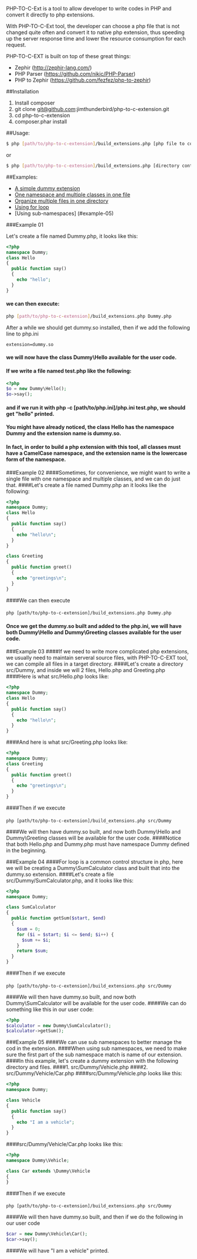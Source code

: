 PHP-TO-C-Ext is a tool to allow developer to write codes in PHP and convert it directly to php extensions.

With PHP-TO-C-Ext tool, the developer can choose a php file that is not changed quite often and convert it to native php extension, thus speeding up the server response time and lower the resource consumption for each request.

PHP-TO-C-EXT is built on top of these great things:

+ Zephir (http://zephir-lang.com/)
+ PHP Parser (https://github.com/nikic/PHP-Parser)
+ PHP to Zephir (https://github.com/fezfez/php-to-zephir)

##Installation

1. Install composer
2. git clone git@github.com:jimthunderbird/php-to-c-extension.git
3. cd php-to-c-extension
4. composer.phar install

##Usage:

```sh
$ php [path/to/php-to-c-extension]/build_extensions.php [php file to convert to c extension]
```

or

```sh
$ php [path/to/php-to-c-extension]/build_extensions.php [directory containing php files to convert to c extension]
```

##Examples:

+ [A simple dummy extension](#example-01)
+ [One namespace and multiple classes in one file](#example-02)
+ [Organize multiple files in one directory](#example-03)
+ [Using for loop](#example-04)
+ [Using sub-namespaces] (#example-05)

###Example 01

Let's create a file named Dummy.php, it looks like this:

```php
<?php
namespace Dummy;
class Hello 
{
  public function say()
  {
    echo "hello";
  }
}
```

#### we can then execute:

```sh
php [path/to/php-to-c-extension]/build_extensions.php Dummy.php
```
    
After a while we should get dummy.so installed, then if we add the following line to php.ini 

```
extension=dummy.so
```
    
#### we will now have the class Dummy\Hello available for the user code.
#### If we write a file named test.php like the following:
```php
<?php
$o = new Dummy\Hello();
$o->say();
```
#### and if we run it with php -c [path/to/php.ini]/php.ini test.php, we should get "hello" printed.
#### You might have already noticed, the class Hello has the namespace Dummy and the extension name is dummy.so. 
#### In fact, in order to build a php extension with this tool, all classes must have a CamelCase namespace, and the extension name is the lowercase form of the namespace. 


###Example 02 
####Sometimes, for convenience, we might want to write a single file with one namespace and multiple classes, and we can do just that.
####Let's create a file named Dummy.php an it looks like the following:
```php 
<?php 
namespace Dummy; 
class Hello 
{
  public function say()
  {
    echo "hello\n";
  }
}

class Greeting 
{
  public function greet()
  {
    echo "greetings\n";
  }
}
``` 
####We can then execute 
####
    php [path/to/php-to-c-extension]/build_extensions.php Dummy.php 
#### Once we get the dummy.so built and added to the php.ini, we will have both Dummy\Hello and Dummy\Greeting classes available for the user code.

###Example 03 
####If we need to write more complicated php extensions, we usually need to maintain serveral source files, with PHP-TO-C-EXT tool, we can compile all files in a target directory.
####Let's create a directory src/Dummy, and inside we will 2 files, Hello.php and Greeting.php 
####Here is what src/Hello.php looks like:
```php 
<?php
namespace Dummy; 
class Hello 
{
  public function say()
  {
    echo "hello\n";
  }
}
```
####And here is what src/Greeting.php looks like:
```php 
<?php 
namespace Dummy;
class Greeting 
{
  public function greet()
  {
    echo "greetings\n";
  }
}
```
####Then if we execute 
####
    php [path/to/php-to-c-extension]/build_extensions.php src/Dummy 
####We will then have dummy.so built, and now both Dummy\Hello and Dummy\Greeting classes will be available for the user code.
####Notice that both Hello.php and Dummy.php must have namespace Dummy defined in the beginning.

###Example 04 
####For loop is a common control structure in php, here we will be creating a Dummy\SumCalculator class and built that into the dummy.so extension.
####Let's create a file src/Dummy/SumCalculator.php, and it looks like this:
```php 
<?php 
namespace Dummy;

class SumCalculator 
{
  public function getSum($start, $end)
  {
    $sum = 0;
    for ($i = $start; $i <= $end; $i++) {
      $sum += $i;
    }
    return $sum;
  }
}
``` 
####Then if we execute 
####
    php [path/to/php-to-c-extension]/build_extensions.php src/Dummy 
####We will then have dummy.so built, and now both Dummy\SumCalculator will be available for the user code.
####We can do something like this in our user code:
```php 
<?php
$calculator = new Dummy\SumCalculator();
$calculator->getSum();
``` 

###Example 05 
####We can use sub namespaces to better manage the cod in the extension.
####When using sub namespaces, we need to make sure the first part of the sub namespace match is name of our extension.
####In this example, let's create a dummy extension with the following directory and files.
####1. src/Dummy/Vehicle.php 
####2. src/Dummy/Vehicle/Car.php 
####src/Dummy/Vehicle.php looks like this:
```php 
<?php 
namespace Dummy;

class Vehicle 
{
  public function say()
  {
    echo "I am a vehicle";
  }
}
```
####src/Dummy/Vehicle/Car.php looks like this:
```php
<?php 
namespace Dummy\Vehicle;

class Car extends \Dummy\Vehicle
{
}
``` 
####Then if we execute 
####
    php [path/to/php-to-c-extension]/build_extensions.php src/Dummy 
####We will then have dummy.so built, and then if we do the following in our user code 
```php 
$car = new Dummy\Vehicle\Car();
$car->say();
```
####We will have "I am a vehicle" printed.
